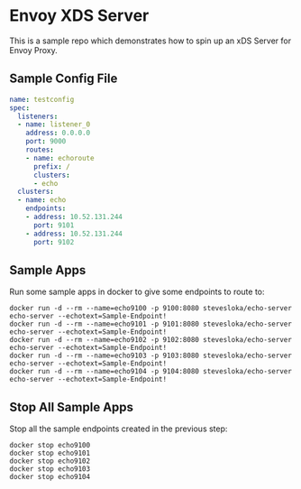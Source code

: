 # Envoy XDS Server

This is a sample repo which demonstrates how to spin up an xDS Server for Envoy Proxy. 

## Sample Config File

```yaml
name: testconfig
spec: 
  listeners:
  - name: listener_0
    address: 0.0.0.0
    port: 9000
    routes:
    - name: echoroute
      prefix: /
      clusters:
      - echo
  clusters:
  - name: echo
    endpoints:
    - address: 10.52.131.244
      port: 9101
    - address: 10.52.131.244
      port: 9102
```

## Sample Apps

Run some sample apps in docker to give some endpoints to route to:
```
docker run -d --rm --name=echo9100 -p 9100:8080 stevesloka/echo-server echo-server --echotext=Sample-Endpoint!
docker run -d --rm --name=echo9101 -p 9101:8080 stevesloka/echo-server echo-server --echotext=Sample-Endpoint!
docker run -d --rm --name=echo9102 -p 9102:8080 stevesloka/echo-server echo-server --echotext=Sample-Endpoint!
docker run -d --rm --name=echo9103 -p 9103:8080 stevesloka/echo-server echo-server --echotext=Sample-Endpoint!
docker run -d --rm --name=echo9104 -p 9104:8080 stevesloka/echo-server echo-server --echotext=Sample-Endpoint!
```

## Stop All Sample Apps

Stop all the sample endpoints created in the previous step:
```
docker stop echo9100
docker stop echo9101
docker stop echo9102
docker stop echo9103
docker stop echo9104
```
